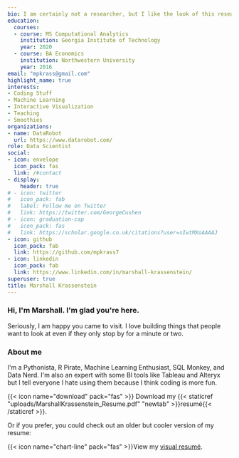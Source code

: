 ```yaml
---
bio: I am certainly not a researcher, but I like the look of this research oriented blog
education:
  courses:
  - course: MS Computational Analytics
    institution: Georgia Institute of Technology
    year: 2020
  - course: BA Economics
    institution: Northwestern University
    year: 2016
email: "mpkrass@gmail.com"
highlight_name: true
interests:
- Coding Stuff
- Machine Learning
- Interactive Visualization
- Teaching
- Smoothies
organizations:
- name: DataRobot
  url: https://www.datarobot.com/
role: Data Scientist
social:
- icon: envelope
  icon_pack: fas
  link: /#contact
- display:
    header: true
# - icon: twitter
#   icon_pack: fab
#   label: Follow me on Twitter
#   link: https://twitter.com/GeorgeCushen
# - icon: graduation-cap
#   icon_pack: fas
#   link: https://scholar.google.co.uk/citations?user=sIwtMXoAAAAJ
- icon: github
  icon_pack: fab
  link: https://github.com/mpkrass7
- icon: linkedin
  icon_pack: fab
  link: https://www.linkedin.com/in/marshall-krassenstein/
superuser: true
title: Marshall Krassenstein
---
```


### Hi, I'm Marshall. I'm glad you're here.

Seriously, I am happy you came to visit. I love building things that people want to look at even if they only stop by for a minute or two. 

### About me
I'm a Pythonista, R Pirate, Machine Learning Enthusiast, SQL Monkey, and Data Nerd. I'm also an expert with some BI tools like Tableau and Alteryx but I tell everyone I hate using them because I think coding is more fun.

{{< icon name="download" pack="fas" >}} Download my {{< staticref "uploads/MarshallKrassenstein_Resume.pdf" "newtab" >}}resumé{{< /staticref >}}.

Or if you prefer, you could check out an older but cooler version of my resume:

{{< icon name="chart-line" pack="fas" >}}View my <a href="https://public.tableau.com/app/profile/marshall3251/viz/TableauVisualResume/MyTableauVisualResume" target=_>visual resumé</a>.
